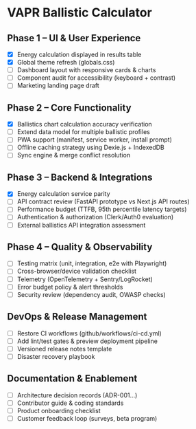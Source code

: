 # VAPR Ballistic Calculator

## Phase 1 – UI & User Experience
- [x] Energy calculation displayed in results table
- [x] Global theme refresh (globals.css)
- [ ] Dashboard layout with responsive cards & charts
- [ ] Component audit for accessibility (keyboard + contrast)
- [ ] Marketing landing page draft

## Phase 2 – Core Functionality
- [x] Ballistics chart calculation accuracy verification
- [ ] Extend data model for multiple ballistic profiles
- [ ] PWA support (manifest, service worker, install prompt)
- [ ] Offline caching strategy using Dexie.js + IndexedDB
- [ ] Sync engine & merge conflict resolution

## Phase 3 – Backend & Integrations
- [x] Energy calculation service parity
- [ ] API contract review (FastAPI prototype vs Next.js API routes)
- [ ] Performance budget (TTFB, 95th percentile latency targets)
- [ ] Authentication & authorization (Clerk/Auth0 evaluation)
- [ ] External ballistics API integration assessment

## Phase 4 – Quality & Observability
- [ ] Testing matrix (unit, integration, e2e with Playwright)
- [ ] Cross-browser/device validation checklist
- [ ] Telemetry (OpenTelemetry + Sentry/LogRocket)
- [ ] Error budget policy & alert thresholds
- [ ] Security review (dependency audit, OWASP checks)

## DevOps & Release Management
- [ ] Restore CI workflows (github/workflows/ci-cd.yml)
- [ ] Add lint/test gates & preview deployment pipeline
- [ ] Versioned release notes template
- [ ] Disaster recovery playbook

## Documentation & Enablement
- [ ] Architecture decision records (ADR-001…)
- [ ] Contributor guide & coding standards
- [ ] Product onboarding checklist
- [ ] Customer feedback loop (surveys, beta program)

